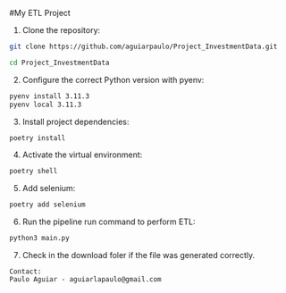 #My ETL Project
1. Clone the repository:
```bash
git clone https://github.com/aguiarpaulo/Project_InvestmentData.git

cd Project_InvestmentData
```
2. Configure the correct Python version with pyenv:
```bash
pyenv install 3.11.3
pyenv local 3.11.3
```
3. Install project dependencies:
```bash
poetry install
```
4. Activate the virtual environment:
```bash
poetry shell
```
5. Add selenium:
```bash
poetry add selenium
```
6. Run the pipeline run command to perform ETL:
```bash
python3 main.py
```
7. Check in the download foler if the file was generated correctly.
```
Contact:
Paulo Aguiar - aguiarlapaulo@gmail.com
